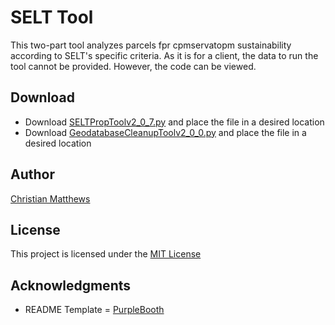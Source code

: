 # SELT Tool

This two-part tool analyzes parcels fpr cpmservatopm sustainability according to SELT's specific criteria. As it is for a client, the data to run the tool cannot be provided. However, the code can be viewed.

## Download

* Download [SELTPropToolv2_0_7.py](SELTPropToolv2_0_7.py) and place the file in a desired location
* Download [GeodatabaseCleanupToolv2_0_0.py](GeodatabaseCleanupToolv2_0_0.py) and place the file in a desired location


## Author

[Christian Matthews](https://github.com/csmatthews)

## License

This project is licensed under the [MIT License](LICENSE.md)

## Acknowledgments

* README Template = [PurpleBooth](https://github.com/PurpleBooth)
